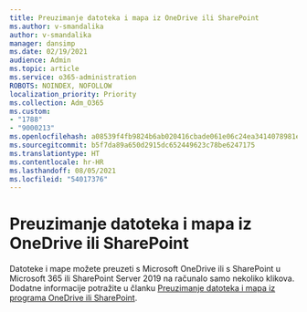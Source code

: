 ```yaml
---
title: Preuzimanje datoteka i mapa iz OneDrive ili SharePoint
ms.author: v-smandalika
author: v-smandalika
manager: dansimp
ms.date: 02/19/2021
audience: Admin
ms.topic: article
ms.service: o365-administration
ROBOTS: NOINDEX, NOFOLLOW
localization_priority: Priority
ms.collection: Adm_O365
ms.custom:
- "1788"
- "9000213"
ms.openlocfilehash: a08539f4fb9824b6ab020416cbade061e06c24ea3414078981e39c2c10f4beee
ms.sourcegitcommit: b5f7da89a650d2915dc652449623c78be6247175
ms.translationtype: HT
ms.contentlocale: hr-HR
ms.lasthandoff: 08/05/2021
ms.locfileid: "54017376"
---
```

# <a name="download-files-and-folders-from-onedrive-or-sharepoint"></a>Preuzimanje datoteka i mapa iz OneDrive ili SharePoint

Datoteke i mape možete preuzeti s Microsoft OneDrive ili s SharePoint u Microsoft 365 ili SharePoint Server 2019 na računalo samo nekoliko klikova. Dodatne informacije potražite u članku [Preuzimanje datoteka i mapa iz programa OneDrive ili SharePoint](https://support.microsoft.com/office/download-files-and-folders-from-onedrive-or-sharepoint-5c7397b7-19c7-4893-84fe-d02e8fa5df05).

